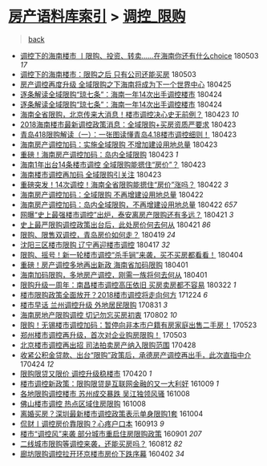 [房产语料库索引](../../README.md)  > [调控_限购](调控_限购.md)
====
> [back](../README.md)

- [调控下的海南楼市 丨限购、投资、转卖……在海南你还有什么choice](http://jkwz.applinzi.com/ittc/7098891206300009479.html#%E8%B0%83%E6%8E%A7%E4%B8%8B%E7%9A%84%E6%B5%B7%E5%8D%97%E6%A5%BC%E5%B8%82+%E4%B8%A8%E9%99%90%E8%B4%AD%E3%80%81%E6%8A%95%E8%B5%84%E3%80%81%E8%BD%AC%E5%8D%96%E2%80%A6%E2%80%A6%E5%9C%A8%E6%B5%B7%E5%8D%97%E4%BD%A0%E8%BF%98%E6%9C%89%E4%BB%80%E4%B9%88choice) 180503 *17* 
- [调控下的海南楼市：限购之后 只有公司还能买房](http://jkwz.applinzi.com/ittc/7098810092705285131.html#%E8%B0%83%E6%8E%A7%E4%B8%8B%E7%9A%84%E6%B5%B7%E5%8D%97%E6%A5%BC%E5%B8%82%EF%BC%9A%E9%99%90%E8%B4%AD%E4%B9%8B%E5%90%8E+%E5%8F%AA%E6%9C%89%E5%85%AC%E5%8F%B8%E8%BF%98%E8%83%BD%E4%B9%B0%E6%88%BF) 180503  
- [房产调控再度升级 全域限购之下海南将成为下一个世界中心](http://jkwz.applinzi.com/ittc/7095975656812971024.html#%E6%88%BF%E4%BA%A7%E8%B0%83%E6%8E%A7%E5%86%8D%E5%BA%A6%E5%8D%87%E7%BA%A7+%E5%85%A8%E5%9F%9F%E9%99%90%E8%B4%AD%E4%B9%8B%E4%B8%8B%E6%B5%B7%E5%8D%97%E5%B0%86%E6%88%90%E4%B8%BA%E4%B8%8B%E4%B8%80%E4%B8%AA%E4%B8%96%E7%95%8C%E4%B8%AD%E5%BF%83) 180425  
- [逐条解读全域限购“琼七条”：海南一年14次出手调控楼市](http://jkwz.applinzi.com/ittc/7095462539557340171.html#%E9%80%90%E6%9D%A1%E8%A7%A3%E8%AF%BB%E5%85%A8%E5%9F%9F%E9%99%90%E8%B4%AD%E2%80%9C%E7%90%BC%E4%B8%83%E6%9D%A1%E2%80%9D%EF%BC%9A%E6%B5%B7%E5%8D%97%E4%B8%80%E5%B9%B414%E6%AC%A1%E5%87%BA%E6%89%8B%E8%B0%83%E6%8E%A7%E6%A5%BC%E5%B8%82) 180424  
- [逐条解读全域限购“琼七条”：海南一年14次出手调控楼市](http://jkwz.applinzi.com/ittc/7095453670655394833.html#%E9%80%90%E6%9D%A1%E8%A7%A3%E8%AF%BB%E5%85%A8%E5%9F%9F%E9%99%90%E8%B4%AD%E2%80%9C%E7%90%BC%E4%B8%83%E6%9D%A1%E2%80%9D%EF%BC%9A%E6%B5%B7%E5%8D%97%E4%B8%80%E5%B9%B414%E6%AC%A1%E5%87%BA%E6%89%8B%E8%B0%83%E6%8E%A7%E6%A5%BC%E5%B8%82) 180424  
- [海南全省限购，北京传来大消息！楼市调控决心史无前例？](http://jkwz.applinzi.com/ittc/7095291056486876166.html#%E6%B5%B7%E5%8D%97%E5%85%A8%E7%9C%81%E9%99%90%E8%B4%AD%EF%BC%8C%E5%8C%97%E4%BA%AC%E4%BC%A0%E6%9D%A5%E5%A4%A7%E6%B6%88%E6%81%AF%EF%BC%81%E6%A5%BC%E5%B8%82%E8%B0%83%E6%8E%A7%E5%86%B3%E5%BF%83%E5%8F%B2%E6%97%A0%E5%89%8D%E4%BE%8B%EF%BC%9F) 180423 *10* 
- [2018海南楼市最新调控政策消息：全域限购+买房资质严要求](http://jkwz.applinzi.com/ittc/7095217086668473361.html#2018%E6%B5%B7%E5%8D%97%E6%A5%BC%E5%B8%82%E6%9C%80%E6%96%B0%E8%B0%83%E6%8E%A7%E6%94%BF%E7%AD%96%E6%B6%88%E6%81%AF%EF%BC%9A%E5%85%A8%E5%9F%9F%E9%99%90%E8%B4%AD%2B%E4%B9%B0%E6%88%BF%E8%B5%84%E8%B4%A8%E4%B8%A5%E8%A6%81%E6%B1%82) 180423  
- [青岛418限购解读（一）：一张图读懂青岛4.18楼市调控细则！](http://jkwz.applinzi.com/ittc/7095179020046173200.html#%E9%9D%92%E5%B2%9B418%E9%99%90%E8%B4%AD%E8%A7%A3%E8%AF%BB%EF%BC%88%E4%B8%80%EF%BC%89%EF%BC%9A%E4%B8%80%E5%BC%A0%E5%9B%BE%E8%AF%BB%E6%87%82%E9%9D%92%E5%B2%9B4.18%E6%A5%BC%E5%B8%82%E8%B0%83%E6%8E%A7%E7%BB%86%E5%88%99%EF%BC%81) 180423  
- [海南房产调控加码：实施全域限购 不增加建设用地总量](http://jkwz.applinzi.com/ittc/7095177682897863687.html#%E6%B5%B7%E5%8D%97%E6%88%BF%E4%BA%A7%E8%B0%83%E6%8E%A7%E5%8A%A0%E7%A0%81%EF%BC%9A%E5%AE%9E%E6%96%BD%E5%85%A8%E5%9F%9F%E9%99%90%E8%B4%AD+%E4%B8%8D%E5%A2%9E%E5%8A%A0%E5%BB%BA%E8%AE%BE%E7%94%A8%E5%9C%B0%E6%80%BB%E9%87%8F) 180423  
- [重磅！海南房产调控加码：岛内全域限购](http://jkwz.applinzi.com/ittc/7095157796544971786.html#%E9%87%8D%E7%A3%85%EF%BC%81%E6%B5%B7%E5%8D%97%E6%88%BF%E4%BA%A7%E8%B0%83%E6%8E%A7%E5%8A%A0%E7%A0%81%EF%BC%9A%E5%B2%9B%E5%86%85%E5%85%A8%E5%9F%9F%E9%99%90%E8%B4%AD) 180423 *1* 
- [海南1年出台14条楼市调控 全域限购能摁住“房价”？](http://jkwz.applinzi.com/ittc/7095129532447327238.html#%E6%B5%B7%E5%8D%971%E5%B9%B4%E5%87%BA%E5%8F%B014%E6%9D%A1%E6%A5%BC%E5%B8%82%E8%B0%83%E6%8E%A7+%E5%85%A8%E5%9F%9F%E9%99%90%E8%B4%AD%E8%83%BD%E6%91%81%E4%BD%8F%E2%80%9C%E6%88%BF%E4%BB%B7%E2%80%9D%EF%BC%9F) 180423  
- [海南楼市调控再加码 全域限购引关注](http://jkwz.applinzi.com/ittc/7095058414646592522.html#%E6%B5%B7%E5%8D%97%E6%A5%BC%E5%B8%82%E8%B0%83%E6%8E%A7%E5%86%8D%E5%8A%A0%E7%A0%81+%E5%85%A8%E5%9F%9F%E9%99%90%E8%B4%AD%E5%BC%95%E5%85%B3%E6%B3%A8) 180423  
- [重磅突发！14次调控！海南全省限购能摁住“房价”涨吗？](http://jkwz.applinzi.com/ittc/7094924701296231440.html#%E9%87%8D%E7%A3%85%E7%AA%81%E5%8F%91%EF%BC%8114%E6%AC%A1%E8%B0%83%E6%8E%A7%EF%BC%81%E6%B5%B7%E5%8D%97%E5%85%A8%E7%9C%81%E9%99%90%E8%B4%AD%E8%83%BD%E6%91%81%E4%BD%8F%E2%80%9C%E6%88%BF%E4%BB%B7%E2%80%9D%E6%B6%A8%E5%90%97%EF%BC%9F) 180422 *3* 
- [海南房产调控加码：全域限购 不再增建设用地总量](http://jkwz.applinzi.com/ittc/7094918628325721104.html#%E6%B5%B7%E5%8D%97%E6%88%BF%E4%BA%A7%E8%B0%83%E6%8E%A7%E5%8A%A0%E7%A0%81%EF%BC%9A%E5%85%A8%E5%9F%9F%E9%99%90%E8%B4%AD+%E4%B8%8D%E5%86%8D%E5%A2%9E%E5%BB%BA%E8%AE%BE%E7%94%A8%E5%9C%B0%E6%80%BB%E9%87%8F) 180422  
- [海南房产调控加码：岛内全域限购，不再增建设用地总量](http://jkwz.applinzi.com/ittc/7094906152183923722.html#%E6%B5%B7%E5%8D%97%E6%88%BF%E4%BA%A7%E8%B0%83%E6%8E%A7%E5%8A%A0%E7%A0%81%EF%BC%9A%E5%B2%9B%E5%86%85%E5%85%A8%E5%9F%9F%E9%99%90%E8%B4%AD%EF%BC%8C%E4%B8%8D%E5%86%8D%E5%A2%9E%E5%BB%BA%E8%AE%BE%E7%94%A8%E5%9C%B0%E6%80%BB%E9%87%8F) 180422 *657* 
- [网曝“史上最强楼市调控”出炉，泰安离房产限购还有多远？](http://jkwz.applinzi.com/ittc/7094370784372065290.html#%E7%BD%91%E6%9B%9D%E2%80%9C%E5%8F%B2%E4%B8%8A%E6%9C%80%E5%BC%BA%E6%A5%BC%E5%B8%82%E8%B0%83%E6%8E%A7%E2%80%9D%E5%87%BA%E7%82%89%EF%BC%8C%E6%B3%B0%E5%AE%89%E7%A6%BB%E6%88%BF%E4%BA%A7%E9%99%90%E8%B4%AD%E8%BF%98%E6%9C%89%E5%A4%9A%E8%BF%9C%EF%BC%9F) 180421 *3* 
- [史上最严限购调控政策出台后，此处房价何去何从](http://jkwz.applinzi.com/ittc/7094229434041369610.html#%E5%8F%B2%E4%B8%8A%E6%9C%80%E4%B8%A5%E9%99%90%E8%B4%AD%E8%B0%83%E6%8E%A7%E6%94%BF%E7%AD%96%E5%87%BA%E5%8F%B0%E5%90%8E%EF%BC%8C%E6%AD%A4%E5%A4%84%E6%88%BF%E4%BB%B7%E4%BD%95%E5%8E%BB%E4%BD%95%E4%BB%8E) 180421 *86* 
- [限购、限售双调控，青岛房价如何走？](http://jkwz.applinzi.com/ittc/7093554770554127370.html#%E9%99%90%E8%B4%AD%E3%80%81%E9%99%90%E5%94%AE%E5%8F%8C%E8%B0%83%E6%8E%A7%EF%BC%8C%E9%9D%92%E5%B2%9B%E6%88%BF%E4%BB%B7%E5%A6%82%E4%BD%95%E8%B5%B0%EF%BC%9F) 180419 *24* 
- [沈阳三区楼市限购 辽宁再迎楼市调控](http://jkwz.applinzi.com/ittc/7092940117587264528.html#%E6%B2%88%E9%98%B3%E4%B8%89%E5%8C%BA%E6%A5%BC%E5%B8%82%E9%99%90%E8%B4%AD+%E8%BE%BD%E5%AE%81%E5%86%8D%E8%BF%8E%E6%A5%BC%E5%B8%82%E8%B0%83%E6%8E%A7) 180417 *32* 
- [限购、摇号！新一轮楼市调控“杀手锏”来袭，买不买房都看看！](http://jkwz.applinzi.com/ittc/7088113432455021579.html#%E9%99%90%E8%B4%AD%E3%80%81%E6%91%87%E5%8F%B7%EF%BC%81%E6%96%B0%E4%B8%80%E8%BD%AE%E6%A5%BC%E5%B8%82%E8%B0%83%E6%8E%A7%E2%80%9C%E6%9D%80%E6%89%8B%E9%94%8F%E2%80%9D%E6%9D%A5%E8%A2%AD%EF%BC%8C%E4%B9%B0%E4%B8%8D%E4%B9%B0%E6%88%BF%E9%83%BD%E7%9C%8B%E7%9C%8B%EF%BC%81) 180404  
- [重磅！房产调控多地再出新政 海南省加码限购](http://jkwz.applinzi.com/ittc/7086948267177018374.html#%E9%87%8D%E7%A3%85%EF%BC%81%E6%88%BF%E4%BA%A7%E8%B0%83%E6%8E%A7%E5%A4%9A%E5%9C%B0%E5%86%8D%E5%87%BA%E6%96%B0%E6%94%BF+%E6%B5%B7%E5%8D%97%E7%9C%81%E5%8A%A0%E7%A0%81%E9%99%90%E8%B4%AD) 180401  
- [海南加码限购，多地房产调控，刚需一族将何去何从](http://jkwz.applinzi.com/ittc/7086916280999478283.html#%E6%B5%B7%E5%8D%97%E5%8A%A0%E7%A0%81%E9%99%90%E8%B4%AD%EF%BC%8C%E5%A4%9A%E5%9C%B0%E6%88%BF%E4%BA%A7%E8%B0%83%E6%8E%A7%EF%BC%8C%E5%88%9A%E9%9C%80%E4%B8%80%E6%97%8F%E5%B0%86%E4%BD%95%E5%8E%BB%E4%BD%95%E4%BB%8E) 180401  
- [限购升级一周年：南昌楼市调控高压依旧 买房卖房都不容易](http://jkwz.applinzi.com/ittc/7083337311930811408.html#%E9%99%90%E8%B4%AD%E5%8D%87%E7%BA%A7%E4%B8%80%E5%91%A8%E5%B9%B4%EF%BC%9A%E5%8D%97%E6%98%8C%E6%A5%BC%E5%B8%82%E8%B0%83%E6%8E%A7%E9%AB%98%E5%8E%8B%E4%BE%9D%E6%97%A7+%E4%B9%B0%E6%88%BF%E5%8D%96%E6%88%BF%E9%83%BD%E4%B8%8D%E5%AE%B9%E6%98%93) 180322 *1* 
- [楼市限购政策全面放开？2018楼市调控将走向何方](http://jkwz.applinzi.com/ittc/7050778007029941265.html#%E6%A5%BC%E5%B8%82%E9%99%90%E8%B4%AD%E6%94%BF%E7%AD%96%E5%85%A8%E9%9D%A2%E6%94%BE%E5%BC%80%EF%BC%9F2018%E6%A5%BC%E5%B8%82%E8%B0%83%E6%8E%A7%E5%B0%86%E8%B5%B0%E5%90%91%E4%BD%95%E6%96%B9) 171224 *6* 
- [楼市早话 兰州调控升级 外地居民限购](http://jkwz.applinzi.com/ittc/7007898994687345681.html#%E6%A5%BC%E5%B8%82%E6%97%A9%E8%AF%9D+%E5%85%B0%E5%B7%9E%E8%B0%83%E6%8E%A7%E5%8D%87%E7%BA%A7+%E5%A4%96%E5%9C%B0%E5%B1%85%E6%B0%91%E9%99%90%E8%B4%AD) 170831 *3* 
- [海南房地产限购调控 切记勿忘买房初衷](http://jkwz.applinzi.com/ittc/6997134982295061521.html#%E6%B5%B7%E5%8D%97%E6%88%BF%E5%9C%B0%E4%BA%A7%E9%99%90%E8%B4%AD%E8%B0%83%E6%8E%A7+%E5%88%87%E8%AE%B0%E5%8B%BF%E5%BF%98%E4%B9%B0%E6%88%BF%E5%88%9D%E8%A1%B7) 170802 *10* 
- [限购！无锡楼市调控加码：暂停向非本市户籍有房家庭出售二手房！](http://jkwz.applinzi.com/ittc/6970812805522392068.html#%E9%99%90%E8%B4%AD%EF%BC%81%E6%97%A0%E9%94%A1%E6%A5%BC%E5%B8%82%E8%B0%83%E6%8E%A7%E5%8A%A0%E7%A0%81%EF%BC%9A%E6%9A%82%E5%81%9C%E5%90%91%E9%9D%9E%E6%9C%AC%E5%B8%82%E6%88%B7%E7%B1%8D%E6%9C%89%E6%88%BF%E5%AE%B6%E5%BA%AD%E5%87%BA%E5%94%AE%E4%BA%8C%E6%89%8B%E6%88%BF%EF%BC%81) 170523  
- [郑州楼市调控再升级，首次对企业购房限购！](http://jkwz.applinzi.com/ittc/6963477775338963973.html#%E9%83%91%E5%B7%9E%E6%A5%BC%E5%B8%82%E8%B0%83%E6%8E%A7%E5%86%8D%E5%8D%87%E7%BA%A7%EF%BC%8C%E9%A6%96%E6%AC%A1%E5%AF%B9%E4%BC%81%E4%B8%9A%E8%B4%AD%E6%88%BF%E9%99%90%E8%B4%AD%EF%BC%81) 170503  
- [北京楼市调控再出招 司法拍卖房产纳入限购范围](http://jkwz.applinzi.com/ittc/6961529695618204676.html#%E5%8C%97%E4%BA%AC%E6%A5%BC%E5%B8%82%E8%B0%83%E6%8E%A7%E5%86%8D%E5%87%BA%E6%8B%9B+%E5%8F%B8%E6%B3%95%E6%8B%8D%E5%8D%96%E6%88%BF%E4%BA%A7%E7%BA%B3%E5%85%A5%E9%99%90%E8%B4%AD%E8%8C%83%E5%9B%B4) 170428  
- [收紧公积金贷款、出台“限购”政策后，承德房产调控再出手，此次直指中介](http://jkwz.applinzi.com/ittc/6960163263479284740.html#%E6%94%B6%E7%B4%A7%E5%85%AC%E7%A7%AF%E9%87%91%E8%B4%B7%E6%AC%BE%E3%80%81%E5%87%BA%E5%8F%B0%E2%80%9C%E9%99%90%E8%B4%AD%E2%80%9D%E6%94%BF%E7%AD%96%E5%90%8E%EF%BC%8C%E6%89%BF%E5%BE%B7%E6%88%BF%E4%BA%A7%E8%B0%83%E6%8E%A7%E5%86%8D%E5%87%BA%E6%89%8B%EF%BC%8C%E6%AD%A4%E6%AC%A1%E7%9B%B4%E6%8C%87%E4%B8%AD%E4%BB%8B) 170424 *12* 
- [限购限贷又限价 调控升级稳楼市](http://jkwz.applinzi.com/ittc/6958539022564590596.html#%E9%99%90%E8%B4%AD%E9%99%90%E8%B4%B7%E5%8F%88%E9%99%90%E4%BB%B7+%E8%B0%83%E6%8E%A7%E5%8D%87%E7%BA%A7%E7%A8%B3%E6%A5%BC%E5%B8%82) 170420 *1* 
- [楼市调控新政策：限购限贷是互联网金融的又一大利好](http://jkwz.applinzi.com/ittc/6886942520377869316.html#%E6%A5%BC%E5%B8%82%E8%B0%83%E6%8E%A7%E6%96%B0%E6%94%BF%E7%AD%96%EF%BC%9A%E9%99%90%E8%B4%AD%E9%99%90%E8%B4%B7%E6%98%AF%E4%BA%92%E8%81%94%E7%BD%91%E9%87%91%E8%9E%8D%E7%9A%84%E5%8F%88%E4%B8%80%E5%A4%A7%E5%88%A9%E5%A5%BD) 161009 *1* 
- [各地限购调控楼市 苏州成交暴跌 吴江独领风骚](http://jkwz.applinzi.com/ittc/6886562400395854852.html#%E5%90%84%E5%9C%B0%E9%99%90%E8%B4%AD%E8%B0%83%E6%8E%A7%E6%A5%BC%E5%B8%82+%E8%8B%8F%E5%B7%9E%E6%88%90%E4%BA%A4%E6%9A%B4%E8%B7%8C+%E5%90%B4%E6%B1%9F%E7%8B%AC%E9%A2%86%E9%A3%8E%E9%AA%9A) 161008  
- [佛山楼市调控 热点区域住房限购](http://jkwz.applinzi.com/ittc/6886551849565422597.html#%E4%BD%9B%E5%B1%B1%E6%A5%BC%E5%B8%82%E8%B0%83%E6%8E%A7+%E7%83%AD%E7%82%B9%E5%8C%BA%E5%9F%9F%E4%BD%8F%E6%88%BF%E9%99%90%E8%B4%AD) 161008  
- [离婚买房？深圳最新楼市调控政策表示单身限购1套](http://jkwz.applinzi.com/ittc/6885272262382453765.html#%E7%A6%BB%E5%A9%9A%E4%B9%B0%E6%88%BF%EF%BC%9F%E6%B7%B1%E5%9C%B3%E6%9C%80%E6%96%B0%E6%A5%BC%E5%B8%82%E8%B0%83%E6%8E%A7%E6%94%BF%E7%AD%96%E8%A1%A8%E7%A4%BA%E5%8D%95%E8%BA%AB%E9%99%90%E8%B4%AD1%E5%A5%97) 161004  
- [侃财丨调控房价靠限购？心疼户口本](http://jkwz.applinzi.com/ittc/6877472003933602821.html#%E4%BE%83%E8%B4%A2%E4%B8%A8%E8%B0%83%E6%8E%A7%E6%88%BF%E4%BB%B7%E9%9D%A0%E9%99%90%E8%B4%AD%EF%BC%9F%E5%BF%83%E7%96%BC%E6%88%B7%E5%8F%A3%E6%9C%AC) 160913 *9* 
- [楼市“调控风”来袭 部分城市重启住房限购政策](http://jkwz.applinzi.com/ittc/6872888626106598404.html#%E6%A5%BC%E5%B8%82%E2%80%9C%E8%B0%83%E6%8E%A7%E9%A3%8E%E2%80%9D%E6%9D%A5%E8%A2%AD+%E9%83%A8%E5%88%86%E5%9F%8E%E5%B8%82%E9%87%8D%E5%90%AF%E4%BD%8F%E6%88%BF%E9%99%90%E8%B4%AD%E6%94%BF%E7%AD%96) 160901 *207* 
- [二线城市限购等调控来袭，还能买房吗？](http://jkwz.applinzi.com/ittc/6865423892100940804.html#%E4%BA%8C%E7%BA%BF%E5%9F%8E%E5%B8%82%E9%99%90%E8%B4%AD%E7%AD%89%E8%B0%83%E6%8E%A7%E6%9D%A5%E8%A2%AD%EF%BC%8C%E8%BF%98%E8%83%BD%E4%B9%B0%E6%88%BF%E5%90%97%EF%BC%9F) 160812 *82* 
- [廊坊限购调控拉开环京楼市房价下跌序幕](http://jkwz.applinzi.com/ittc/6816412340362675204.html#%E5%BB%8A%E5%9D%8A%E9%99%90%E8%B4%AD%E8%B0%83%E6%8E%A7%E6%8B%89%E5%BC%80%E7%8E%AF%E4%BA%AC%E6%A5%BC%E5%B8%82%E6%88%BF%E4%BB%B7%E4%B8%8B%E8%B7%8C%E5%BA%8F%E5%B9%95) 160402 *34* 
